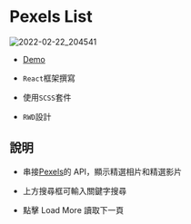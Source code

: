 # Pexels List

![2022-02-22_204541](https://user-images.githubusercontent.com/92734689/155135055-f5bcc7e2-255c-431a-978c-bac249d4de17.png)

- [Demo](https://gbf555136.github.io/Pexels-List/)

- `React`框架撰寫

- 使用`SCSS`套件

- `RWD`設計

## 說明

- 串接[Pexels](https://www.pexels.com/zh-tw/)的 API，顯示精選相片和精選影片

- 上方搜尋框可輸入關鍵字搜尋

- 點擊 Load More 讀取下一頁
